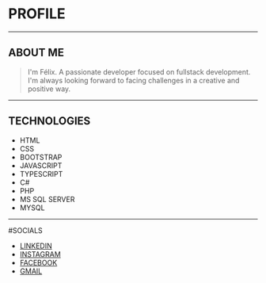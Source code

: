 # PROFILE
---

## ABOUT ME
> I'm Félix. A passionate developer focused on fullstack development. I'm always looking forward to facing challenges in a creative and positive way.
---

## TECHNOLOGIES
* HTML
* CSS
* BOOTSTRAP
* JAVASCRIPT
* TYPESCRIPT
* C#
* PHP
* MS SQL SERVER
* MYSQL
---

#SOCIALS
- [LINKEDIN](https://www.linkedin.com/in/felix-paniagua-3b7a439a/)
- [INSTAGRAM]([https://www.linkedin.com/in/felix-paniagua-3b7a439a/](https://www.instagram.com/paniaguafelix/)https://www.instagram.com/paniaguafelix/)
- [FACEBOOK]([https://www.linkedin.com/in/felix-paniagua-3b7a439a/](https://www.facebook.com/fpg72396)https://www.facebook.com/fpg72396)
- [GMAIL](fpg72396@gmail.com)

